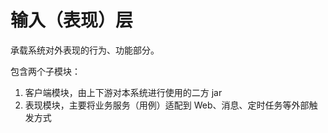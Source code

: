 # 输入（表现）层
承载系统对外表现的行为、功能部分。

包含两个子模块：
1. 客户端模块，由上下游对本系统进行使用的二方 jar
2. 表现模块，主要将业务服务（用例）适配到 Web、消息、定时任务等外部触发方式